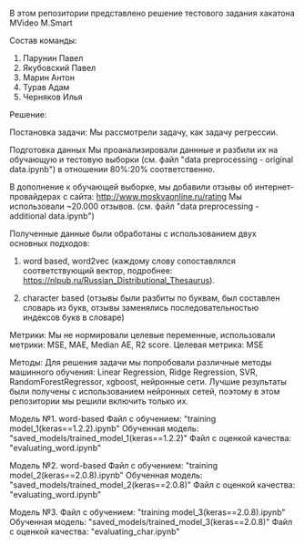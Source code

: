 В этом репозитории представлено решение тестового задания хакатона MVideo M.Smart

Состав команды:
1. Парунин Павел
2. Якубовский Павел
3. Марин Антон
4. Турав Адам
5. Черняков Илья

Решение:

Постановка задачи:
Мы рассмотрели задачу, как задачу регрессии.

Подготовка данных
Мы проанализировали даннные и разбили их на обучающую и тестовую выборки (см. файл "data preprocessing - original data.ipynb") в отношении 80%:20% соответственно.

В дополнение к обучающей выборке, мы добавили отзывы об интернет-провайдерах с сайта: http://www.moskvaonline.ru/rating
Мы использовали ~20.000 отзывов. (см. файл "data preprocessing - additional data.ipynb")

Полученные данные были обработаны с использованием двух основных подходов: 
1. word based, word2vec (каждому слову сопоставлялся соответствующий вектор, подробнее: https://nlpub.ru/Russian_Distributional_Thesaurus). 

2. character based (отзывы были разбиты по буквам, был составлен словарь из букв, отзывы заменялись последовательностью индексов букв в словаре)

Метрики:
Мы не нормировали целевые переменные, использовали метрики: MSE, MAE, Median AE, R2 score. Целевая метрика: MSE

Методы:
Для решения задачи мы попробовали различные методы машинного обучения: Linear Regression, Ridge Regression, SVR, RandomForestRegressor, xgboost, нейронные сети. Лучшие результаты были получены с использованием нейронных сетей, поэтому в этом репозитории мы решили включить только их.

Модель №1.
word-based
Файл с обучением: "training model_1(keras==1.2.2).ipynb"
Обученная модель: "saved_models/trained_model_1(keras==1.2.2)"
Файл с оценкой качества: "evaluating_word.ipynb"


</b>Модель №2.
</b>word-based
</b>Файл с обучением: "training model_2(keras==2.0.8).ipynb"
</b>Обученная модель: "saved_models/trained_model_2(keras==2.0.8)"
</b>Файл с оценкой качества: "evaluating_word.ipynb"


Модель №3.
Файл с обучением: "training model_3(keras==2.0.8).ipynb"
Обученная модель: "saved_models/trained_model_3(keras==2.0.8)"
Файл с оценкой качества: "evaluating_char.ipynb"




